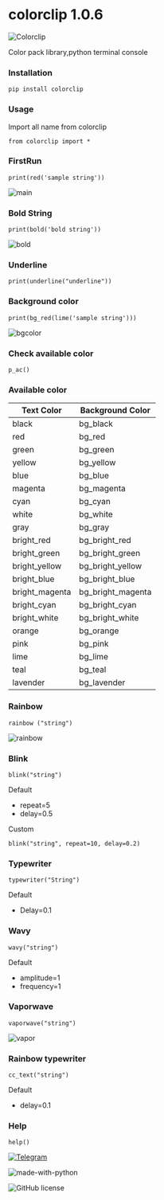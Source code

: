 
# colorclip 1.0.6

![Colorclip](https://i.ibb.co/4pKgVFf/Screenshot-2023-06-13-18-33-16-81-e4424258c8b8649f6e67d283a50a2cbc.jpg)

Color pack library,python terminal console

### Installation
```
pip install colorclip
```
### Usage
Import all name from colorclip
```
from colorclip import *
```
### FirstRun
```
print(red('sample string'))
```
![main](https://i.ibb.co/HYr8Yjd/main.jpg) 
### Bold String
```
print(bold('bold string'))
````
![bold](https://i.ibb.co/9Y9xmvF/bold.jpg)
### Underline
```
print(underline("underline"))
```
### Background color
```
print(bg_red(lime('sample string')))
```
![bgcolor](https://i.ibb.co/x8dJNHP/bgcolor.jpg)
### Check available color
```
p_ac()
```
### Available color
| Text Color            | Background Color      |
|-----------------------|-----------------------|
| black                 | bg_black              |
| red                   | bg_red                |
| green                 | bg_green              |
| yellow                | bg_yellow             |
| blue                  | bg_blue               |
| magenta               | bg_magenta            |
| cyan                  | bg_cyan               |
| white                 | bg_white              |
| gray                  | bg_gray               |
| bright_red            | bg_bright_red         |
| bright_green          | bg_bright_green       |
| bright_yellow         | bg_bright_yellow      |
| bright_blue           | bg_bright_blue        |
| bright_magenta        | bg_bright_magenta     |
| bright_cyan           | bg_bright_cyan        |
| bright_white          | bg_bright_white       |
| orange                | bg_orange             |
| pink                  | bg_pink               |
| lime                  | bg_lime               |
| teal                  | bg_teal               |
| lavender              | bg_lavender           |

### Rainbow
```
rainbow ("string")
```
![rainbow](https://i.ibb.co/pKqvBdH/rainbow.jpg)
### Blink
```
blink("string")
```

Default 
- repeat=5
- delay=0.5

 Custom
```
blink("string", repeat=10, delay=0.2)
````
### Typewriter
```
typewriter("String")
```

Default
- Delay=0.1
### Wavy
```
wavy("string")
```

Default
- amplitude=1
- frequency=1
### Vaporwave
```
vaporwave("string")
```
![vapor](https://i.ibb.co/HBPRptT/vaporwave.jpg)
### Rainbow typewriter
```
cc_text("string")
```

Default
- delay=0.1
### Help
```
help()
```
[![Telegram](https://img.shields.io/badge/Telegram-2CA5E0?style=for-the-badge&logo=telegram&logoColor=white)](https://t.me/onefinalhug) 

![made-with-python](https://img.shields.io/badge/Made%20with-Python-1f425f.svg)

![GitHub license](https://img.shields.io/github/license/Naereen/StrapDown.js.svg)